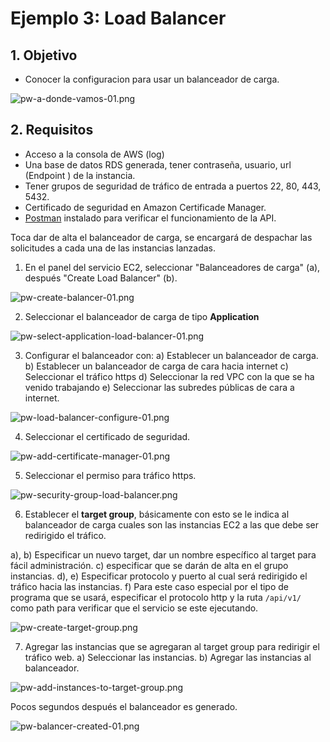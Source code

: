 # Ejemplo 3: Load Balancer

## 1. Objetivo 
- Conocer la configuracion para usar un balanceador de carga.

![pw-a-donde-vamos-01.png](../img/pw-a-donde-vamos-01.png)


## 2. Requisitos 
- Acceso a la consola de AWS (log)
- Una base de datos RDS generada, tener contraseña, usuario, url (Endpoint ) de la instancia.
- Tener grupos de seguridad de tráfico de entrada a puertos 22, 80, 443, 5432.
- Certificado de seguridad en Amazon Certificade Manager.
- [Postman](https://www.postman.com/product/rest-client/) instalado para verificar el funcionamiento de la API.

Toca dar de alta el balanceador de carga, se encargará de despachar las solicitudes a cada una de las instancias lanzadas.

1. En el panel del servicio EC2, seleccionar "Balanceadores de carga" (a), después "Create Load Balancer" (b).

![pw-create-balancer-01.png](../img/pw-create-balancer-01.png)

2. Seleccionar el balanceador de carga de tipo **Application**

![pw-select-application-load-balancer-01.png](../img/pw-select-application-load-balancer-01.png)


3. Configurar el balanceador con:
a) Establecer un balanceador de carga.
b) Establecer un balanceador de carga de cara hacia internet
c) Seleccionar el tráfico https
d) Seleccionar la red VPC con la que se ha venido trabajando
e) Seleccionar las subredes públicas de cara a internet.

![pw-load-balancer-configure-01.png](../img/pw-load-balancer-configure-01.png)

4. Seleccionar el certificado de seguridad.

![pw-add-certificate-manager-01.png](../img/pw-add-certificate-manager-01.png)


5. Seleccionar el permiso para tráfico https.

![pw-security-group-load-balancer.png](../img/pw-security-group-load-balancer.png)


6. Establecer el **target group**, básicamente con esto se le indica al balanceador de carga cuales son las instancias EC2 a las que debe ser redirigido el tráfico.

a), b) Especificar un nuevo target, dar un nombre específico al target para fácil administración.
c) especificar que se darán de alta en el grupo instancias.
d), e) Especificar protocolo y puerto al cual será redirigido el tráfico hacia las instancias.
f) Para este caso especial por el tipo de programa que se usará, especificar el protocolo http y la ruta `/api/v1/` como path para verificar que el servicio se este ejecutando.

![pw-create-target-group.png](../img/pw-create-target-group.png)
 
7. Agregar las instancias que se agregaran al target group para redirigir el tráfico web.
a) Seleccionar las instancias.
b) Agregar las instancias al balanceador.

![pw-add-instances-to-target-group.png](../img/pw-add-instances-to-target-group.png)

Pocos segundos después el balanceador es generado.

 ![pw-balancer-created-01.png](../img/pw-balancer-created-01.png)